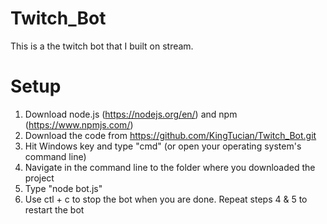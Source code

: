 # Twitch_Bot
This is a the twitch bot that I built on stream.

# Setup
1. Download node.js (https://nodejs.org/en/) and npm (https://www.npmjs.com/)
2. Download the code from https://github.com/KingTucian/Twitch_Bot.git
3. Hit Windows key and type "cmd" (or open your operating system's command line)
4. Navigate in the command line to the folder where you downloaded the project
5. Type "node bot.js"
6. Use ctl + c to stop the bot when you are done. Repeat steps 4 & 5 to restart the bot

